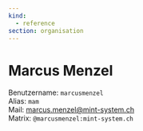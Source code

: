 ```yaml
---
kind:
  - reference
section: organisation
---
```


# Marcus Menzel

Benutzername: `marcusmenzel`\
Alias: `mam`\
Mail: <marcus.menzel@mint-system.ch>\
Matrix: `@marcusmenzel:mint-system.ch`
